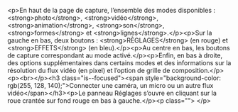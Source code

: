 &lt;p&gt;En haut de la page de capture, l’ensemble des modes disponibles : &lt;strong&gt;photo&lt;&#x2F;strong&gt;, &lt;strong&gt;vidéo&lt;&#x2F;strong&gt;, &lt;strong&gt;animation&lt;&#x2F;strong&gt;, &lt;strong&gt;son&lt;&#x2F;strong&gt;, &lt;strong&gt;formes&lt;&#x2F;strong&gt; et &lt;strong&gt;lignes&lt;&#x2F;strong&gt;.&lt;&#x2F;p&gt;&lt;p&gt;Sur la gauche en bas, deux boutons : &lt;strong&gt;RÈGLAGES&lt;&#x2F;strong&gt; (en rouge) et &lt;strong&gt;EFFETS&lt;&#x2F;strong&gt; (en bleu).&lt;&#x2F;p&gt;&lt;p&gt;Au centre en bas, les boutons de capture correspondant au mode activé.&lt;&#x2F;p&gt;&lt;p&gt;Enfin, en bas à droite, des options supplémentaires dans certains modes et des informations sur la résolution du flux vidéo (en pixel) et l’option de grille de composition.&lt;&#x2F;p&gt;&lt;p&gt;&lt;br&gt;&lt;&#x2F;p&gt;&lt;h3 class=&quot;is--focused&quot;&gt;&lt;span style=&quot;background-color: rgb(255, 128, 140);&quot;&gt;Connecter une caméra, un micro ou un autre flux vidéo&lt;&#x2F;span&gt;&lt;&#x2F;h3&gt;&lt;p&gt;Le panneau Réglages s’ouvre en cliquant sur la roue crantée sur fond rouge en bas à gauche.&lt;&#x2F;p&gt;&lt;p class=&quot;&quot;&gt; &lt;&#x2F;p&gt;